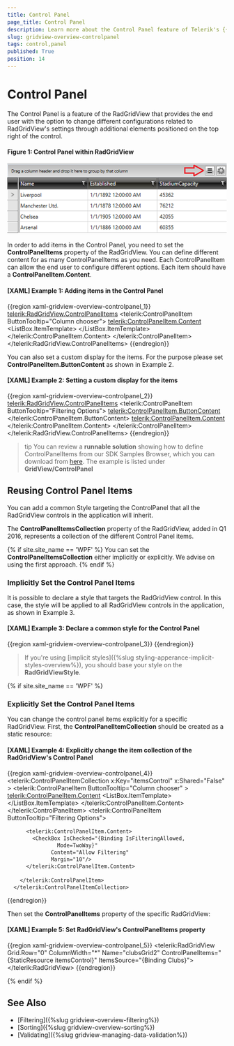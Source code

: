 ```yaml
---
title: Control Panel
page_title: Control Panel
description: Learn more about the Control Panel feature of Telerik's {{ site.framework_name }} DataGrid that allows changing different configurations through additional grid elements.
slug: gridview-overview-controlpanel
tags: control,panel
published: True
position: 14
---
```


# Control Panel

The Control Panel is a feature of the RadGridView that provides the end user with the option to change different configurations related to RadGridView's settings through additional elements positioned on the top right of the control.

#### __Figure 1: Control Panel within RadGridView__

![Control Panel within RadGridView](images/gridview_controlpanel_01.png)


In order to add items in the Control Panel, you need to set the __ControlPanelItems__ property of the RadGridView. You can define different content for as many ControlPanelItems as you need. Each ControlPanelItem can allow the end user to configure different options. Each item should have a __ControlPanelItem.Content__.


#### __[XAML] Example 1: Adding items in the Control Panel__

{{region xaml-gridview-overview-controlpanel_1}}
	  <telerik:RadGridView.ControlPanelItems>
	    <telerik:ControlPanelItem ButtonTooltip="Column chooser">
	      <telerik:ControlPanelItem.Content>
	        <ListBox ItemsSource="{Binding Columns}" BorderThickness="0">
	          <ListBox.ItemTemplate>
	            <DataTemplate>
	              <CheckBox Content="{Binding Header, Mode=OneWay}" IsChecked="{Binding IsVisible, Mode=TwoWay}" />
	            </DataTemplate>
	          </ListBox.ItemTemplate>
	        </ListBox>
	      </telerik:ControlPanelItem.Content>
	    </telerik:ControlPanelItem>
	  </telerik:RadGridView.ControlPanelItems>
{{endregion}}

You can also set a custom display for the items. For the purpose please set __ControlPanelItem.ButtonContent__ as shown in Example 2.

#### __[XAML] Example 2: Setting a custom display for the items__


{{region xaml-gridview-overview-controlpanel_2}}
	  <telerik:RadGridView.ControlPanelItems>
	    <telerik:ControlPanelItem ButtonTooltip="Filtering Options">
	      <telerik:ControlPanelItem.ButtonContent>
	        <Path Width="16" Height="16" HorizontalAlignment="Center" VerticalAlignment="Center" Data="F1M511.6665,467.2715C509.6575,468.2995,507.1905,467.5095,506.1635,465.5005C505.1325,463.4915,505.9265,461.0325,507.9355,460.0005C509.9445,458.9745,512.4095,459.7695,513.4375,461.7745C514.4695,463.7825,513.6775,466.2405,511.6665,467.2715 M518.5605,462.8565L517.8825,460.0155L515.3935,460.2825C515.1415,459.8585,514.8505,459.4725,514.5225,459.1275L515.4435,456.8975L512.9515,455.3645L511.3965,457.2925C510.8575,457.1515,510.3025,457.0815,509.7415,457.0775L508.7675,454.9135L505.9375,455.6715L506.2705,458.0665C505.8795,458.3075,505.5215,458.5835,505.2025,458.8835L503.0535,458.0005L501.5175,460.4875L503.3665,461.9795C503.2315,462.4865,503.1515,463.0135,503.1415,463.5435L501.0335,464.4175L501.7125,467.2605L504.0635,467.0085C504.3355,467.4795,504.6545,467.9065,505.0235,468.2815L504.1575,470.3765L506.6475,471.9095L508.1425,470.0605C508.6495,470.1855,509.1655,470.2555,509.6925,470.2615L510.5785,472.3905L513.4255,471.7135L513.1675,469.2965C513.6075,469.0285,514.0145,468.7215,514.3635,468.3765L516.5455,469.2745L518.0815,466.7855L516.1495,465.2305C516.2665,464.7565,516.3315,464.2705,516.3385,463.7805z" Stretch="Fill" Fill="{telerik:Windows8Resource ResourceKey=StrongBrush}"/>
	      </telerik:ControlPanelItem.ButtonContent>
	      <telerik:ControlPanelItem.Content>
	        <CheckBox IsChecked="{Binding IsFilteringAllowed, Mode=TwoWay}"
	                  Content="Allow Filtering"
	                  Margin="10"/>
	      </telerik:ControlPanelItem.Content>
	    </telerik:ControlPanelItem>
	  </telerik:RadGridView.ControlPanelItems>
{{endregion}}

>tip You can review a __runnable solution__ showing how to define ControlPanelItems from our SDK Samples Browser, which you can download from [here](https://demos.telerik.com/xaml-sdkbrowser/). The example is listed under __GridView/ControlPanel__
   

## Reusing Control Panel Items

 You can add a common Style targeting the ControlPanel that all the RadGridView controls in the application will inherit.

The __ControlPanelItemsCollection__ property of the RadGridView, added in Q1 2016, represents a collection of the different Control Panel items.

{% if site.site_name == 'WPF' %}
You can set the __ControlPanelItemsCollection__ either implicitly or explicitly. We advise on using the first approach. 
{% endif %}

### Implicitly Set the Control Panel Items

It is possible to declare a style that targets the RadGridView control. In this case, the style will be applied to all RadGridView controls in the application, as shown in Example 3. 


#### __[XAML] Example 3: Declare a common style for the Control Panel__

{{region xaml-gridview-overview-controlpanel_3}}
	  <Style TargetType="telerik:RadGridView">
	    <Setter Property="ControlPanelItems">
	      <Setter.Value>
	        <telerik:ControlPanelItemCollection>
	          <telerik:ControlPanelItem ButtonTooltip="Filtering Options" >
	            <telerik:ControlPanelItem.ContentTemplate>
	              <DataTemplate>
	                <CheckBox IsChecked="{Binding IsFilteringAllowed, Mode=TwoWay}"
	   Content="Allow Filtering"
	   Margin="10"/>
	              </DataTemplate>
	            </telerik:ControlPanelItem.ContentTemplate>
	          </telerik:ControlPanelItem>
	          <telerik:ControlPanelItem ButtonTooltip="Column chooser" >
	            <telerik:ControlPanelItem.ContentTemplate>
	              <DataTemplate>
	                <ListBox ItemsSource="{Binding Columns}"  BorderThickness="0">
	                  <ListBox.ItemTemplate>
	                    <DataTemplate>
	                      <CheckBox Content="{Binding Header, Mode=OneWay}"
	         IsChecked="{Binding IsVisible, Mode=TwoWay}" />
	                    </DataTemplate>
	                  </ListBox.ItemTemplate>
	                </ListBox>
	              </DataTemplate>
	            </telerik:ControlPanelItem.ContentTemplate>
	          </telerik:ControlPanelItem>
	        </telerik:ControlPanelItemCollection>
	      </Setter.Value>
	    </Setter>
	  </Style>
{{endregion}}

>If you're using [implicit styles]({%slug styling-apperance-implicit-styles-overview%}), you should base your style on the __RadGridViewStyle__.

{% if site.site_name == 'WPF' %}
### Explicitly Set the Control Panel Items

You can change the control panel items explicitly for a specific RadGridView. First, the __ControlPanelItemCollection__ should be created as a static resource: 

#### __[XAML] Example 4: Explicitly change the item collection of the RadGridView's Control Panel__

{{region xaml-gridview-overview-controlpanel_4}}
	  <telerik:ControlPanelItemCollection x:Key="itemsControl" x:Shared="False" >
	    <telerik:ControlPanelItem ButtonTooltip="Column chooser" >
	      <telerik:ControlPanelItem.Content>
	        <ListBox ItemsSource="{Binding Columns}"  BorderThickness="0">
	          <ListBox.ItemTemplate>
	            <DataTemplate>
	              <CheckBox Content="{Binding Header, Mode=OneWay}" IsChecked="{Binding IsVisible, Mode=TwoWay}" />
	            </DataTemplate>
	          </ListBox.ItemTemplate>
	        </ListBox>
	      </telerik:ControlPanelItem.Content>
	    </telerik:ControlPanelItem>
	    <telerik:ControlPanelItem ButtonTooltip="Filtering Options">
	
	      <telerik:ControlPanelItem.Content>
	        <CheckBox IsChecked="{Binding IsFilteringAllowed, 
					Mode=TwoWay}"
	              Content="Allow Filtering"
	              Margin="10"/>
	      </telerik:ControlPanelItem.Content>
	
	    </telerik:ControlPanelItem>
	  </telerik:ControlPanelItemCollection>
{{endregion}}

Then set the __ControlPanelItems__ property of the specific RadGridView:

#### __[XAML] Example 5: Set RadGridView's ControlPanelItems property__

{{region xaml-gridview-overview-controlpanel_5}}
	<telerik:RadGridView Grid.Row="0"
	                     ColumnWidth="*"
	                     Name="clubsGrid2"
	                     ControlPanelItems="{StaticResource itemsControl}"
	                     ItemsSource="{Binding Clubs}">
	</telerik:RadGridView>
{{endregion}}

{% endif %}

## See Also
 
 * [Filtering]({%slug gridview-overview-filtering%})
 * [Sorting]({%slug gridview-overview-sorting%})
 * [Validating]({%slug gridview-managing-data-validation%})
